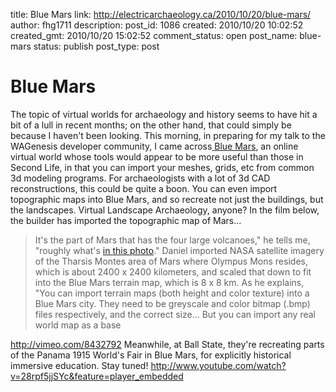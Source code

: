 title: Blue Mars
link: http://electricarchaeology.ca/2010/10/20/blue-mars/
author: fhg1711
description: 
post_id: 1086
created: 2010/10/20 10:02:52
created_gmt: 2010/10/20 15:02:52
comment_status: open
post_name: blue-mars
status: publish
post_type: post

# Blue Mars

The topic of virtual worlds for archaeology and history seems to have hit a bit of a lull in recent months; on the other hand, that could simply be because I haven't been looking. This morning, in preparing for my talk to the WAGenesis developer community, I came across[ Blue Mars](http://bluemars.com/), an online virtual world whose tools would appear to be more useful than those in Second Life, in that you can import your meshes, grids, etc from common 3d modeling programs. For archaeologists with a lot of 3d CAD reconstructions, this could be quite a boon. You can even import topographic maps into Blue Mars, and so recreate not just the buildings, but the landscapes. Virtual Landscape Archaeology, anyone? In the film below, the builder has imported the topographic map of Mars... 

> It's the part of Mars that has the four large volcanoes," he tells me, "roughly what's [in this photo](http://www.nasa.gov/centers/goddard/images/content/182965main_TharsisMontes_lgweb.jpg)." Daniel imported NASA satellite imagery of the Tharsis Montes area of Mars where Olympus Mons resides, which is about 2400 x 2400 kilometers, and scaled that down to fit into the Blue Mars terrain map, which is 8 x 8 km. As he explains, "You can import terrain maps (both height and color texture) into a Blue Mars city. They need to be greyscale and color bitmap (.bmp) files respectively, and the correct size... But you can import any real world map as a base

http://vimeo.com/8432792 Meanwhile, at Ball State, they're recreating parts of the Panama 1915 World's Fair in Blue Mars, for explicitly historical immersive education. Stay tuned! http://www.youtube.com/watch?v=28rpf5jjSYc&feature=player_embedded